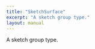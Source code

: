 ```yaml
---
title: "SketchSurface"
excerpt: "A sketch group type."
layout: manual
---
```


A sketch group type.





